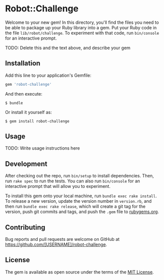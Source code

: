# Robot::Challenge

Welcome to your new gem! In this directory, you'll find the files you need to be able to package up your Ruby library into a gem. Put your Ruby code in the file `lib/robot/challenge`. To experiment with that code, run `bin/console` for an interactive prompt.

TODO: Delete this and the text above, and describe your gem

## Installation

Add this line to your application's Gemfile:

```ruby
gem 'robot-challenge'
```

And then execute:

    $ bundle

Or install it yourself as:

    $ gem install robot-challenge

## Usage

TODO: Write usage instructions here

## Development

After checking out the repo, run `bin/setup` to install dependencies. Then, run `rake spec` to run the tests. You can also run `bin/console` for an interactive prompt that will allow you to experiment.

To install this gem onto your local machine, run `bundle exec rake install`. To release a new version, update the version number in `version.rb`, and then run `bundle exec rake release`, which will create a git tag for the version, push git commits and tags, and push the `.gem` file to [rubygems.org](https://rubygems.org).

## Contributing

Bug reports and pull requests are welcome on GitHub at https://github.com/[USERNAME]/robot-challenge.

## License

The gem is available as open source under the terms of the [MIT License](https://opensource.org/licenses/MIT).
